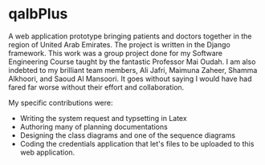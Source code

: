 # qalbPlus
A web application prototype bringing patients and doctors together in the region of United Arab Emirates. The project is written in the Django framework. This work was a group project done for my Software Engineering Course taught by the fantastic Professor Mai Oudah. I am also indebted to my brilliant team members, Ali Jafri, Maimuna Zaheer, Shamma Alkhoori, and Saoud Al Mansoori. It goes without saying I would have had fared far worse without their effort and collaboration.

My specific contributions were: 
- Writing the system request and typsetting in Latex
- Authoring many of planning documentations
- Designing the class diagrams and one of the sequence diagrams
- Coding the credentials application that let's files to be uploaded to this web application.



